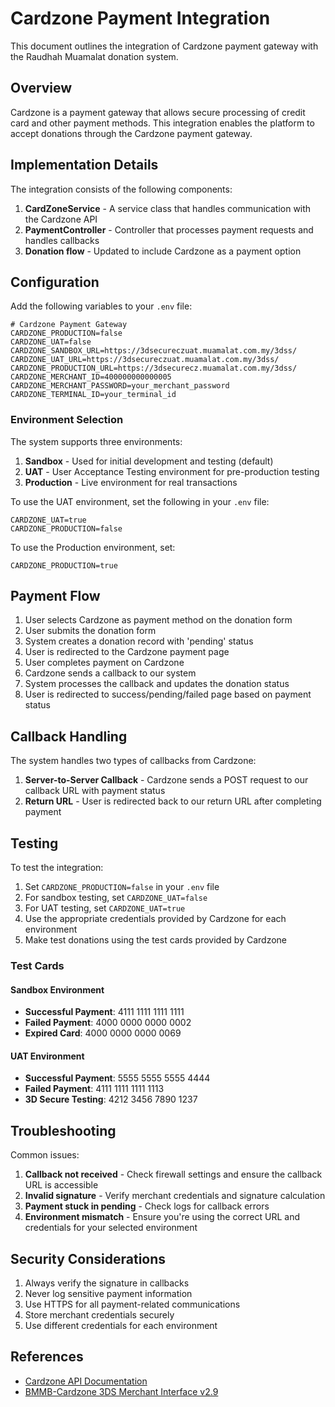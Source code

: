 # Cardzone Payment Integration

This document outlines the integration of Cardzone payment gateway with the Raudhah Muamalat donation system.

## Overview

Cardzone is a payment gateway that allows secure processing of credit card and other payment methods. This integration enables the platform to accept donations through the Cardzone payment gateway.

## Implementation Details

The integration consists of the following components:

1. **CardZoneService** - A service class that handles communication with the Cardzone API
2. **PaymentController** - Controller that processes payment requests and handles callbacks
3. **Donation flow** - Updated to include Cardzone as a payment option

## Configuration

Add the following variables to your `.env` file:

```
# Cardzone Payment Gateway
CARDZONE_PRODUCTION=false
CARDZONE_UAT=false
CARDZONE_SANDBOX_URL=https://3dsecureczuat.muamalat.com.my/3dss/
CARDZONE_UAT_URL=https://3dsecureczuat.muamalat.com.my/3dss/
CARDZONE_PRODUCTION_URL=https://3dsecurecz.muamalat.com.my/3dss/
CARDZONE_MERCHANT_ID=400000000000005
CARDZONE_MERCHANT_PASSWORD=your_merchant_password
CARDZONE_TERMINAL_ID=your_terminal_id
```

### Environment Selection

The system supports three environments:

1. **Sandbox** - Used for initial development and testing (default)
2. **UAT** - User Acceptance Testing environment for pre-production testing
3. **Production** - Live environment for real transactions

To use the UAT environment, set the following in your `.env` file:
```
CARDZONE_UAT=true
CARDZONE_PRODUCTION=false
```

To use the Production environment, set:
```
CARDZONE_PRODUCTION=true
```

## Payment Flow

1. User selects Cardzone as payment method on the donation form
2. User submits the donation form
3. System creates a donation record with 'pending' status
4. User is redirected to the Cardzone payment page
5. User completes payment on Cardzone
6. Cardzone sends a callback to our system
7. System processes the callback and updates the donation status
8. User is redirected to success/pending/failed page based on payment status

## Callback Handling

The system handles two types of callbacks from Cardzone:

1. **Server-to-Server Callback** - Cardzone sends a POST request to our callback URL with payment status
2. **Return URL** - User is redirected back to our return URL after completing payment

## Testing

To test the integration:

1. Set `CARDZONE_PRODUCTION=false` in your `.env` file
2. For sandbox testing, set `CARDZONE_UAT=false`
3. For UAT testing, set `CARDZONE_UAT=true`
4. Use the appropriate credentials provided by Cardzone for each environment
5. Make test donations using the test cards provided by Cardzone

### Test Cards

#### Sandbox Environment
- **Successful Payment**: 4111 1111 1111 1111
- **Failed Payment**: 4000 0000 0000 0002
- **Expired Card**: 4000 0000 0000 0069

#### UAT Environment
- **Successful Payment**: 5555 5555 5555 4444
- **Failed Payment**: 4111 1111 1111 1113
- **3D Secure Testing**: 4212 3456 7890 1237

## Troubleshooting

Common issues:

1. **Callback not received** - Check firewall settings and ensure the callback URL is accessible
2. **Invalid signature** - Verify merchant credentials and signature calculation
3. **Payment stuck in pending** - Check logs for callback errors
4. **Environment mismatch** - Ensure you're using the correct URL and credentials for your selected environment

## Security Considerations

1. Always verify the signature in callbacks
2. Never log sensitive payment information
3. Use HTTPS for all payment-related communications
4. Store merchant credentials securely
5. Use different credentials for each environment

## References

- [Cardzone API Documentation](https://docs.cardzone.com)
- [BMMB-Cardzone 3DS Merchant Interface v2.9](docs/BMMB-Cardzone%203DS%20Merchant%20Interface_v2.9.pdf) 